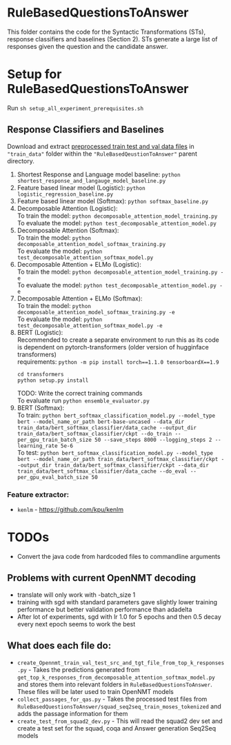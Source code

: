 # RuleBasedQuestionsToAnswer
This folder contains the code for the Syntactic Transformations (STs), response classifiers and baselines (Section 2).
STs generate a large list of responses given the question and the candidate answer.

# Setup for RuleBasedQuestionsToAnswer
Run `sh setup_all_experiment_prerequisites.sh`

## Response Classifiers and Baselines
Download and extract [preprocessed train test and val data files](https://mega.nz/#!wQR0jI7D!_mZo7vSQvwNvCjd9RMMbhuU77EPSRshwhCYLFWpOaKI) in `"train_data"` folder within the `"RuleBasedQeustionToAnswer"` parent directory.
1. Shortest Response and Language model baseline: `python shortest_response_and_langauge_model_baseline.py`
2. Feature based linear model (Logistic): `python logistic_regression_baseline.py`
3. Feature based linear model (Softmax): `python softmax_baseline.py`
4. Decomposable Attention (Logistic):  
   To train the model: `python decomposable_attention_model_training.py`  
   To evaluate the model: `python test_decomposable_attention_model.py`  
5. Decomposable Attention (Softmax):  
   To train the model: `python decomposable_attention_model_softmax_training.py`  
   To evaluate the model: `python test_decomposable_attention_softmax_model.py`  
6. Decomposable Attention + ELMo (Logistic):  
   To train the model: `python decomposable_attention_model_training.py -e`  
   To evaluate the model: `python test_decomposable_attention_model.py -e`  
7. Decomposable Attention + ELMo (Softmax):  
   To train the model: `python decomposable_attention_model_softmax_training.py -e`  
   To evaluate the model: `python test_decomposable_attention_softmax_model.py -e`  
8. BERT (Logistic):  
   Recommended to create a separate environment to run this as its code is dependent on pytorch-transformers (older version of hugginface transformers)  
   requirements: `python -m pip install torch==1.1.0 tensorboardX==1.9`  
   ```
   cd transformers
   python setup.py install
   ```
   TODO: Write the correct training commands  
   To evaluate run `python ensemble_evaluator.py`
9. BERT (Softmax):  
   To train: `python bert_softmax_classification_model.py --model_type bert --model_name_or_path bert-base-uncased --data_dir train_data/bert_softmax_classifier/data_cache --output_dir train_data/bert_softmax_classifier/ckpt --do_train --per_gpu_train_batch_size 50 --save_steps 8000 --logging_steps 2 --learning_rate 5e-6`   
   To test: `python bert_softmax_classification_model.py --model_type bert --model_name_or_path train_data/bert_softmax_classifier/ckpt --output_dir train_data/bert_softmax_classifier/ckpt --data_dir train_data/bert_softmax_classifier/data_cache --do_eval --per_gpu_eval_batch_size 50`   

### Feature extractor:
- `kenlm` - https://github.com/kpu/kenlm

# TODOs
- Convert the java code from hardcoded files to commandline arguments

## Problems with current OpenNMT decoding
- translate will only work with -batch_size 1
- training with sgd with standard parameters gave slightly lower training performance but better validation performance than adadelta
- After lot of experiments, sgd with lr 1.0 for 5 epochs and then 0.5 decay every next epoch seems to work the best

## What does each file do:
- `create_Opennmt_train_val_test_src_and_tgt_file_from_top_k_responses.py` - Takes the predictions generated from `get_top_k_responses_from_decomposable_attention_softmax_model.py` and stores them into relevant folders in `RuleBasedQuestionsToAnswer`. These files will be later used to train OpenNMT models
- `collect_passages_for_qas.py` - Takes the processed test files from `RuleBasedQuestionsToAnswer/squad_seq2seq_train_moses_tokenized` and adds the passage information for them
- `create_test_from_squad2_dev.py` - This will read the squad2 dev set and create a test set for the squad, coqa and Answer generation Seq2Seq models